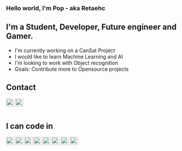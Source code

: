 ### Hello world, I'm Pop - aka Retaehc

## I'm a Student, Developer, Future engineer and Gamer.

- I'm currently working on a CanSat Project
- I would like to learn Machine Learning and AI
- I'm looking to work with Object recognition
- Goals: Contribute more to Opensource projects

## Contact

[<img align="left" alt="codeSTACKr | Instagram" width="22px" src="https://cdn.jsdelivr.net/npm/simple-icons@v3/icons/instagram.svg" />][instagram]

[<img align="left" alt="codeSTACKr | Instagram" width="22px" src="https://cdn.jsdelivr.net/npm/simple-icons@3.13.0/icons/stackoverflow.svg" />][stackoverflow]

<br />
<br />

## I can code in

<img align="left" alt="Python" width="22px" src="https://cdn.jsdelivr.net/npm/simple-icons@3.13.0/icons/python.svg" />
<img align="left" alt="C" width="22px" src="https://cdn.jsdelivr.net/npm/simple-icons@3.13.0/icons/c.svg" />
<img align="left" alt="cpp" width="22px" src="https://cdn.jsdelivr.net/npm/simple-icons@3.13.0/icons/cplusplus.svg" />
<img align="left" alt="HTML5" width="22px" src="https://cdn.jsdelivr.net/npm/simple-icons@3.13.0/icons/html5.svg" />
<img align="left" alt="CSS" width="22px" src="https://cdn.jsdelivr.net/npm/simple-icons@3.13.0/icons/css3.svg" />
<img align="left" alt="R" width="22px" src="https://cdn.jsdelivr.net/npm/simple-icons@3.13.0/icons/r.svg" /
<img align="left" alt="Dart" width="22px" src="https://cdn.jsdelivr.net/npm/simple-icons@3.13.0/icons/dart.svg" />
<img align="left" alt="Flutter" width="22px" src="https://cdn.jsdelivr.net/npm/simple-icons@3.13.0/icons/flutter.svg" />
<img align="left" alt="Tensorflow" width="22px" src="https://cdn.jsdelivr.net/npm/simple-icons@3.13.0/icons/tensorflow.svg" />

[instagram]: https://www.instagram.com/pop.pxp/
[stackoverflow]: https://stackoverflow.com/users/14537225/papop-lekhapanyaporn
